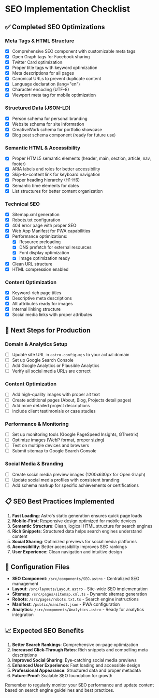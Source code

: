 # SEO Implementation Checklist

## ✅ Completed SEO Optimizations

### Meta Tags & HTML Structure
- [x] Comprehensive SEO component with customizable meta tags
- [x] Open Graph tags for Facebook sharing
- [x] Twitter Card optimization
- [x] Proper title tags with keyword optimization
- [x] Meta descriptions for all pages
- [x] Canonical URLs to prevent duplicate content
- [x] Language declaration (lang="en")
- [x] Character encoding (UTF-8)
- [x] Viewport meta tag for mobile optimization

### Structured Data (JSON-LD)
- [x] Person schema for personal branding
- [x] Website schema for site information
- [x] CreativeWork schema for portfolio showcase
- [x] Blog post schema component (ready for future use)

### Semantic HTML & Accessibility
- [x] Proper HTML5 semantic elements (header, main, section, article, nav, footer)
- [x] ARIA labels and roles for better accessibility
- [x] Skip-to-content link for keyboard navigation
- [x] Proper heading hierarchy (H1-H6)
- [x] Semantic time elements for dates
- [x] List structures for better content organization

### Technical SEO
- [x] Sitemap.xml generation
- [x] Robots.txt configuration
- [x] 404 error page with proper SEO
- [x] Web App Manifest for PWA capabilities
- [x] Performance optimizations:
  - [x] Resource preloading
  - [x] DNS prefetch for external resources
  - [x] Font display optimization
  - [x] Image optimization ready
- [x] Clean URL structure
- [x] HTML compression enabled

### Content Optimization
- [x] Keyword-rich page titles
- [x] Descriptive meta descriptions
- [x] Alt attributes ready for images
- [x] Internal linking structure
- [x] Social media links with proper attributes

## 🚀 Next Steps for Production

### Domain & Analytics Setup
- [ ] Update site URL in `astro.config.mjs` to your actual domain
- [ ] Set up Google Search Console
- [ ] Add Google Analytics or Plausible Analytics
- [ ] Verify all social media URLs are correct

### Content Optimization
- [ ] Add high-quality images with proper alt text
- [ ] Create additional pages (About, Blog, Projects detail pages)
- [ ] Add more detailed project descriptions
- [ ] Include client testimonials or case studies

### Performance & Monitoring
- [ ] Set up monitoring tools (Google PageSpeed Insights, GTmetrix)
- [ ] Optimize images (WebP format, proper sizing)
- [ ] Test on multiple devices and browsers
- [ ] Submit sitemap to Google Search Console

### Social Media & Branding
- [ ] Create social media preview images (1200x630px for Open Graph)
- [ ] Update social media profiles with consistent branding
- [ ] Add schema markup for specific achievements or certifications

## 📋 SEO Best Practices Implemented

1. **Fast Loading**: Astro's static generation ensures quick page loads
2. **Mobile-First**: Responsive design optimized for mobile devices
3. **Semantic Structure**: Clean, logical HTML structure for search engines
4. **Rich Snippets**: Structured data helps search engines understand content
5. **Social Sharing**: Optimized previews for social media platforms
6. **Accessibility**: Better accessibility improves SEO rankings
7. **User Experience**: Clean navigation and intuitive design

## 🔧 Configuration Files

- **SEO Component**: `/src/components/SEO.astro` - Centralized SEO management
- **Layout**: `/src/layouts/Layout.astro` - Site-wide SEO implementation
- **Sitemap**: `/src/pages/sitemap.xml.ts` - Dynamic sitemap generation
- **Robots**: `/src/pages/robots.txt.ts` - Search engine instructions
- **Manifest**: `/public/manifest.json` - PWA configuration
- **Analytics**: `/src/components/Analytics.astro` - Ready for analytics integration

## 📈 Expected SEO Benefits

1. **Better Search Rankings**: Comprehensive on-page optimization
2. **Increased Click-Through Rates**: Rich snippets and compelling meta descriptions
3. **Improved Social Sharing**: Eye-catching social media previews
4. **Enhanced User Experience**: Fast loading and accessible design
5. **Professional Appearance**: Structured data and proper metadata
6. **Future-Proof**: Scalable SEO foundation for growth

Remember to regularly monitor your SEO performance and update content based on search engine guidelines and best practices.
